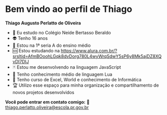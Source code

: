 # Bem vindo ao perfil de Thiago

**Thiago Augusto Perlatto de Oliveira**


* 🔱 Eu estudo no Colégio Neide Bertasso Beraldo
* 👽 Tenho 16 anos
* 🎃 Estou na 1ª seria A do ensino médio
* 🆘 Estou estudando na https://www.alura.com.br/?srsltid=AfmBOoohLGqk8dvDorg780L4wyWrqSdwY5sP6y8Mk5ajDZ8XQvDI7DIJ
* 🃏 Estou me desenvolvendo na linguagem JavaScript
* 👾 Tenho conhecimento médio de linguagem Lua
* 🎀 Tenho curso de Excel, World e conhecimento de Informática
* 🏆 Utilizo esse espaço para minha organização e compartilhamento de novos projetos desenvolvidos


**Você pode entrar em contato comigo:**
👻 thiago.perlatto.oliveira@escola.pr.gov.br


  

